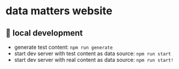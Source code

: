 # data matters website

## 🚧 local development

- generate test content: `npm run generate`
- start dev server with test content as data source: `npm run start`
- start dev server with real content as data source: `npm run start!`
